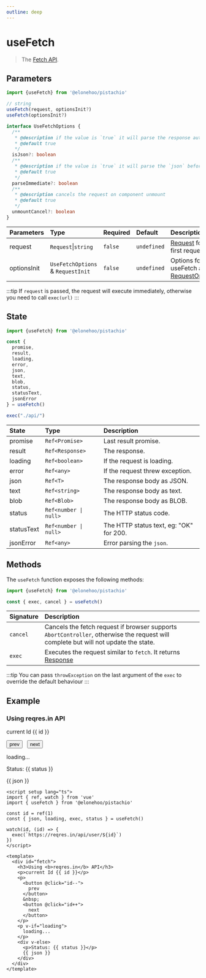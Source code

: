 ```yaml
---
outline: deep
---
```


<script setup lang="ts">
import { ref, watch } from 'vue'
import { useFetch } from '@elonehoo/pistachio'

const id = ref(1);
    const { json, loading, exec, status } = useFetch();

    watch(id, id => {
      exec("https://reqres.in/api/user/" + id);
    });
</script>

# useFetch

> The [Fetch API](https://developer.mozilla.org/en-US/docs/Web/API/Fetch).

## Parameters

```typescript
import {useFetch} from '@elonehoo/pistachio'

// string
useFetch(request, optionsInit?)
useFetch(optionsInit?)

interface UseFetchOptions {
  /**
   * @description if the value is `true` it will parse the response automatically `json`
   * @default true
   */
  isJson?: boolean
  /**
   * @description if the value is `true` it will parse the `json` before resolving the promise
   * @default true
   */
  parseImmediate?: boolean
  /**
   * @description cancels the request on component unmount
   * @default true
   */
  unmountCancel?: boolean
}
```

| Parameters | Type | Required | Default | Description |
| :--------- | :--- | :------- | :------ | :---------- |
| request | `Request`\|`string` | `false`| `undefined` | [Request](https://developer.mozilla.org/en-US/docs/Web/API/Request) for the first request |
| optionsInit | `UseFetchOptions` & `RequestInit` | `false` | `undefined` | Options for useFetch and [RequestOptions](https://developer.mozilla.org/en-US/docs/Web/API/Fetch_API/Using_Fetch) |

:::tip
If `request` is passed, the request will execute immediately, otherwise you need to call `exec(url)`
:::

## State

```typescript
import {useFetch} from '@elonehoo/pistachio'

const {
  promise,
  result,
  loading,
  error,
  json,
  text,
  blob,
  status,
  statusText,
  jsonError
} = useFetch()

exec("./api/")
```

| State      | Type                 | Description                             |
| :--------- | :------------------- | :-------------------------------------- |
| promise    | `Ref<Promise>`       | Last result promise.                    |
| result     | `Ref<Response>`      | The response.                           |
| loading    | `Ref<boolean>`       | If the request is loading.              |
| error      | `Ref<any>`           | If the request threw exception.         |
| json       | `Ref<T>`             | The response body as JSON.              |
| text       | `Ref<string>`        | The response body as text.              |
| blob       | `Ref<Blob>`          | The response body as BLOB.              |
| status     | `Ref<number \| null>` | The HTTP status code.                   |
| statusText | `Ref<number \| null>` | The HTTP status text, eg: "OK" for 200. |
| jsonError  | `Ref<any>`           | Error parsing the `json`.               |

## Methods

The `useFetch` function exposes the following methods:

```typescript
import {useFetch} from '@elonehoo/pistachio'

const { exec, cancel } = useFetch()
```

| Signature | Description |
| :-------- | :---------- |
| `cancel` | Cancels the fetch request if browser supports `AbortController`, otherwise the request will complete but will not update the state. |
| `exec` | Executes the request similar to `fetch`. It returns [Response](https://developer.mozilla.org/en-US/docs/Web/API/Response) |

:::tip
You can pass `throwException` on the last argument of the `exec` to override the default behaviour
:::

## Example

<div id="fetch">
  <h3>Using <b>reqres.in</b> API</h3>
  <p>current Id {{ id }}</p>
  <p>
    <button @click="id--">prev</button>
    &nbsp;
    <button @click="id++">next</button>
  </p>
  <p v-if="loading">
    loading...
  </p>
  <div v-else>
    <p>Status: {{ status }}</p>
    {{ json }}
  </div>
</div>

```vue
<script setup lang="ts">
import { ref, watch } from 'vue'
import { useFetch } from '@elonehoo/pistachio'

const id = ref(1)
const { json, loading, exec, status } = useFetch()

watch(id, (id) => {
  exec(`https://reqres.in/api/user/${id}`)
})
</script>

<template>
  <div id="fetch">
    <h3>Using <b>reqres.in</b> API</h3>
    <p>current Id {{ id }}</p>
    <p>
      <button @click="id--">
        prev
      </button>
      &nbsp;
      <button @click="id++">
        next
      </button>
    </p>
    <p v-if="loading">
      loading...
    </p>
    <div v-else>
      <p>Status: {{ status }}</p>
      {{ json }}
    </div>
  </div>
</template>
```

